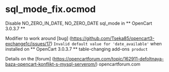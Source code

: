 # sql_mode_fix.ocmod
Disable NO_ZERO_IN_DATE, NO_ZERO_DATE sql_mode in ** OpenCart 3.0.3.7 **

Modifier to work around [bug] (https://github.com/Tseka85/opencart3-exchange1c/issues/17) `Invalid default value for 'date_available'` when installed on ** OpenCart 3.0.3.7 ** table-changing add-ons` product`

Details on the [forum] (https://opencartforum.com/topic/162911-defoltnaya-baza-opencart-konflikt-s-mysql-serverom/) opencartforum.com 
